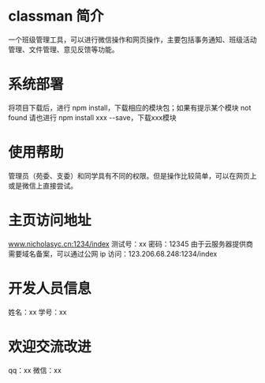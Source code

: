 # classman 简介
一个班级管理工具，可以进行微信操作和网页操作，主要包括事务通知、班级活动管理、文件管理、意见反馈等功能。
# 系统部署
将项目下载后，进行 npm install，下载相应的模块包；如果有提示某个模块 not found 请也进行 npm install xxx --save，下载xxx模块
# 使用帮助
管理员（苑委、支委）和同学具有不同的权限。但是操作比较简单，可以在网页上或是微信上直接尝试。
# 主页访问地址
www.nicholasyc.cn:1234/index  测试号：xx 密码：12345
由于云服务器提供商需要域名备案，可以通过公网 ip 访问：123.206.68.248:1234/index
# 开发人员信息
姓名：xx
学号：xx
# 欢迎交流改进
qq：xx 
微信：xx

